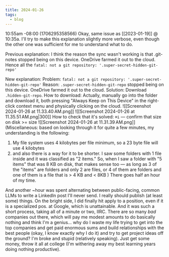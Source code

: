 ```yaml
---
title: 2024-01-26
tags:
  - blog
---
```

10:55am -08:00 (1706295358566)
Okay, same issue as [[2023-01-19]] @ 10:35a. I'll try to make this explanation slightly more verbose, even though the other one was sufficient for me to understand what to do.

Previous explanation:
I think the reason the sync wasn't working is that .git-notes stopped being on this device. OneDrive farmed it out to the cloud. Hence all the `fatal: not a git repository: '.super-secret-hidden-git-repo'`

New explanation:
Problem: `fatal: not a git repository: '.super-secret-hidden-git-repo'`
Reason: `.super-secret-hidden-git-repo` stopped being on this device. OneDrive farmed it out to the cloud.
Solution: Download `.hidden-git-repo`.
How to download: Actually, manually go into the folder and download it, both pressing "Always Keep on This Device" in the right-click context menu and physically clicking on the cloud.
![[Screenshot 2024-01-26 at 11.33.40 AM.png]] ![[Screenshot 2024-01-26 at 11.35.51 AM.png|300]]
How to check that it's solved: `⌘i` — confirm that size on disk >= size
![[Screenshot 2024-01-26 at 11.31.39 AM.png]]
(Miscellaneous: based on looking through it for quite a few minutes, my understanding is the following:
1. My file system uses 4 kilobytes per file minimum, so a 23 byte file will use 4 kilobytes
2. and also there is a way for it to be shorter. I saw some folders with 1 file inside and it was classified as "2 items." So, when I saw a folder with "5 items" that was 8 KB on disk, that makes sense too — as long as 3 of the "items" are folders and only 2 are files, or 4 of them are folders and one of them is a file that is > 4 KB and < 8KB
)
There goes half an hour of my time.

And another ~hour was spent alternating between public-facing, common LLMs to write a LinkedIn post I'll never send. I really should publish (at least some) things.
On the bright side, I did finally hit apply to a position, even if it is a specialized pos. at Google, which is unattainable. And it was such a short process, taking all of a minute or two, IIRC. There are so many *bad* companies out there, which will pay me modest amounts to do basically nothing and think I'm a genius... why do I waste my life trying to get into the top companies and get paid enormous sums and build relationships with the best people (okay, I know exactly why I do it) and try to get project ideas off the ground? I'm broke and stupid (relatively speaking). Just get some money, throw it all at college (I'm withering away my best learning years doing nothing productive).